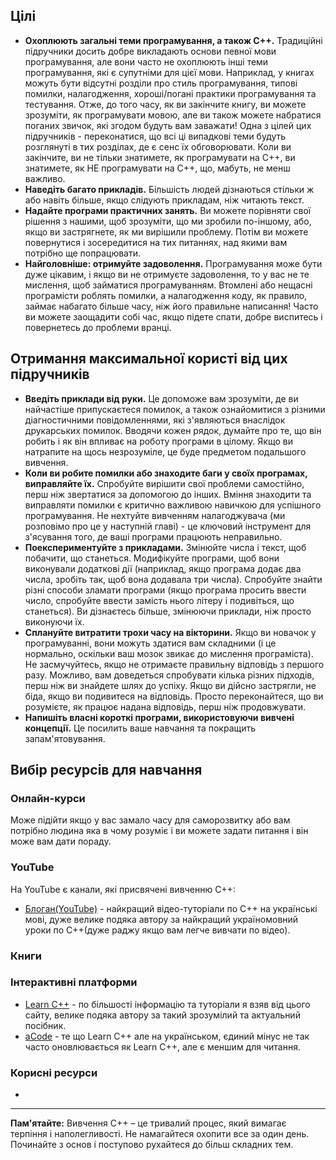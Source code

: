 ## Цілі

- **Охоплюють загальні теми програмування, а також C++.** Традиційні підручники досить добре викладають основи певної мови програмування, але вони часто не охоплюють інші теми програмування, які є супутніми для цієї мови. Наприклад, у книгах можуть бути відсутні розділи про стиль програмування, типові помилки, налагодження, хороші/погані практики програмування та тестування. Отже, до того часу, як ви закінчите книгу, ви можете зрозуміти, як програмувати мовою, але ви також можете набратися поганих звичок, які згодом будуть вам заважати! Одна з цілей цих підручників - переконатися, що всі ці випадкові теми будуть розглянуті в тих розділах, де є сенс їх обговорювати. Коли ви закінчите, ви не тільки знатимете, як програмувати на C++, ви знатимете, як НЕ програмувати на C++, що, мабуть, не менш важливо.
- **Наведіть багато прикладів.** Більшість людей дізнаються стільки ж або навіть більше, якщо слідують прикладам, ніж читають текст. 
- **Надайте програми практичних занять.** Ви можете порівняти свої рішення з нашими, щоб зрозуміти, що ми зробили по-іншому, або, якщо ви застрягнете, як ми вирішили проблему. Потім ви можете повернутися і зосередитися на тих питаннях, над якими вам потрібно ще попрацювати.
- **Найголовніше: отримуйте задоволення.** Програмування може бути дуже цікавим, і якщо ви не отримуєте задоволення, то у вас не те мислення, щоб займатися програмуванням. Втомлені або нещасні програмісти роблять помилки, а налагодження коду, як правило, займає набагато більше часу, ніж його правильне написання! Часто ви можете заощадити собі час, якщо підете спати, добре виспитесь і повернетесь до проблеми вранці.

## Отримання максимальної користі від цих підручників

- **Введіть приклади від руки.** Це допоможе вам зрозуміти, де ви найчастіше припускаєтеся помилок, а також ознайомитися з різними діагностичними повідомленнями, які з'являються внаслідок друкарських помилок. Вводячи кожен рядок, думайте про те, що він робить і як він впливає на роботу програми в цілому. Якщо ви натрапите на щось незрозуміле, це буде предметом подальшого вивчення.
- **Коли ви робите помилки або знаходите баги у своїх програмах, виправляйте їх.** Спробуйте вирішити свої проблеми самостійно, перш ніж звертатися за допомогою до інших. Вміння знаходити та виправляти помилки є критично важливою навичкою для успішного програмування. Не нехтуйте вивченням налагоджувача (ми розповімо про це у наступній главі) - це ключовий інструмент для з'ясування того, де ваші програми працюють неправильно.
- **Поекспериментуйте з прикладами.** Змінюйте числа і текст, щоб побачити, що станеться. Модифікуйте програми, щоб вони виконували додаткові дії (наприклад, якщо програма додає два числа, зробіть так, щоб вона додавала три числа). Спробуйте знайти різні способи зламати програми (якщо програма просить ввести число, спробуйте ввести замість нього літеру і подивіться, що станеться). Ви дізнаєтесь більше, змінюючи приклади, ніж просто виконуючи їх.
- **Сплануйте витратити трохи часу на вікторини.** Якщо ви новачок у програмуванні, вони можуть здатися вам складними (і це нормально, оскільки ваш мозок звикає до мислення програміста). Не засмучуйтесь, якщо не отримаєте правильну відповідь з першого разу. Можливо, вам доведеться спробувати кілька різних підходів, перш ніж ви знайдете шлях до успіху. Якщо ви дійсно застрягли, не біда, якщо ви подивитеся на відповідь. Просто переконайтеся, що ви розумієте, як працює надана відповідь, перш ніж продовжувати.
- **Напишіть власні короткі програми, використовуючи вивчені концепції.** Це посилить ваше навчання та покращить запам'ятовування.
## Вибір ресурсів для навчання
### Онлайн-курси
Може підійти якщо у вас замало часу для саморозвитку або вам потрібно людина яка в чому розуміє і ви можете задати питання і він може вам дати пораду.

### YouTube
На YouTube є канали, які присвячені вивченню C++:
- [Блоган(YouTube)](https://www.youtube.com/@BloganProgramming) - найкращий відео-туторіали по C++ на українські мові, дуже велике подяка автору за найкращий україномовний уроки по С++(дуже раджу якщо вам легче вивчати по відео).

### Книги

### Інтерактивні платформи
- [Learn C++](https://www.learncpp.com/) - по більшості інформацію та туторіали я взяв від цього сайту, велике подяка автору за такий зрозумілий та актуальний посібник.
- [aCode](https://acode.com.ua/uroki-po-cpp/) - те що Learn C++ але на українськом, єдиний мінус не так часто оновлювається як Learn C++, але є меншим для читання.

### Корисні ресурси
- 

---

**Пам'ятайте:** Вивчення C++ – це тривалий процес, який вимагає терпіння і наполегливості. Не намагайтеся охопити все за один день. Починайте з основ і поступово рухайтеся до більш складних тем.